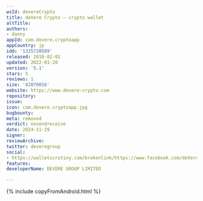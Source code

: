 ```yaml
---
wsId: devereCrypto
title: deVere Crypto – crypto wallet
altTitle: 
authors:
- danny
appId: com.devere.cryptoapp
appCountry: jp
idd: '1335720589'
released: 2018-02-01
updated: 2022-01-20
version: '5.1'
stars: 5
reviews: 1
size: '42070016'
website: https://www.devere-crypto.com
repository: 
issue: 
icon: com.devere.cryptoapp.jpg
bugbounty: 
meta: removed
verdict: nosendreceive
date: 2024-11-29
signer: 
reviewArchive: 
twitter: deveregroup
social:
- https://walletscrutiny.com/brokenlink/https://www.facebook.com/deVere-Crypto-196359191107070/
features: 
developerName: DEVERE GROUP LIMITED

---
```


{% include copyFromAndroid.html %}
